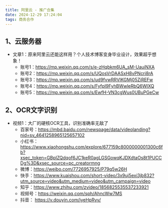 ```yaml
---
title: 阿里云 - 推广合集
date: 2024-12-29 17:24:04
tags: 商务合作
---
```


## 1、云服务器

- 文章1：原来阿里云还能这样用？个人技术博客变身毕业设计，效果超乎想象！
    - 账号1：https://mp.weixin.qq.com/s/e-zHqbkm6UA_sM-UauiNXA
    - 账号2：https://mp.weixin.qq.com/s/UQosVrDAASxH8vPNcri8rA
    - 账号3：https://mp.weixin.qq.com/s/ud9fvwRRVlKGMj05ZiREFw
    - 账号4：https://mp.weixin.qq.com/s/FyfpI9FyhBWwleRbQ6WlXQ
    - 账号5：https://mp.weixin.qq.com/s/EwfH-VN3cgWus0UBuPGeCw


## 2、OCR文字识别

- 视频1：大厂的硬核OCR工具，识别准确率无敌了
  - 百家号：https://mbd.baidu.com/newspage/data/videolanding?nid=sv_4641258965125657102
  - 小红书：https://www.xiaohongshu.com/explore/677159c8000000001300c6fb?xsec_token=GBpIZQdqof6JC1keR0agLGSGowqKJDXdtaOs8t1PUCCDg%3D&xsec_source=pc_creatormng
  - 微博：https://weibo.com/7726957925/P79q5w26H
  - 快手：https://www.kuaishou.com/short-video/3x9uj5exi3jb832?utm_source=video&utm_medium=video&utm_campaign=video
  - 知乎：https://www.zhihu.com/zvideo/1856825535537233921
  - 视频号：https://weixin.qq.com/sph/AhncWw7MS
  - 抖音： https://v.douyin.com/iyeHpRyv/

